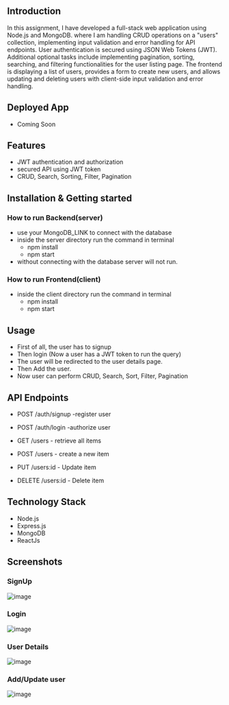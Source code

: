 ## Introduction
In this assignment, I have developed a full-stack web application using Node.js and MongoDB. where I am handling CRUD operations on a "users" collection, implementing input validation and error handling for API endpoints. User authentication is secured using JSON Web Tokens (JWT). Additional optional tasks include implementing pagination, sorting, searching, and filtering functionalities for the user listing page. The frontend is displaying a list of users, provides a form to create new users, and allows updating and deleting users with client-side input validation and error handling.


## Deployed App
- Coming Soon

## Features

- JWT authentication and authorization
- secured API using JWT token 
- CRUD, Search, Sorting, Filter, Pagination

## Installation & Getting started

### How to run Backend(server) 
- use your MongoDB_LINK to connect with the database 
- inside the server directory run the command in terminal 
    - npm install 
    - npm start
- without connecting with the database server will not run.

### How to run Frontend(client) 
- inside the client directory run the command in terminal 
    - npm install 
    - npm start

## Usage
- First of all, the user has to signup 
- Then login (Now a user has a JWT token to run the query)
- The user will be redirected to the user details page.
- Then Add the user.
- Now user can perform CRUD, Search, Sort, Filter, Pagination

## API Endpoints

- POST /auth/signup -register user
- POST /auth/login -authorize user

- GET /users - retrieve all items
- POST /users - create a new item
- PUT /users:id - Update item
- DELETE /users:id - Delete item


## Technology Stack
- Node.js
- Express.js
- MongoDB
- ReactJs

## Screenshots

### SignUp
![image](https://github.com/cs2812/Digi_Sidekick_Assignments/assets/101570543/eb278a4a-22d7-4e94-ab23-f650b839f4ef)
### Login
![image](https://github.com/cs2812/Digi_Sidekick_Assignments/assets/101570543/8ab9dbd3-35d8-4e6c-9b48-77303ac16d64)
### User Details
![image](https://github.com/cs2812/Digi_Sidekick_Assignments/assets/101570543/02a37bb7-cc87-42ae-8c26-f2c20e7562fd)
### Add/Update user
![image](https://github.com/cs2812/Digi_Sidekick_Assignments/assets/101570543/06b1164f-bed0-4efd-aa89-c299469cf62a)



